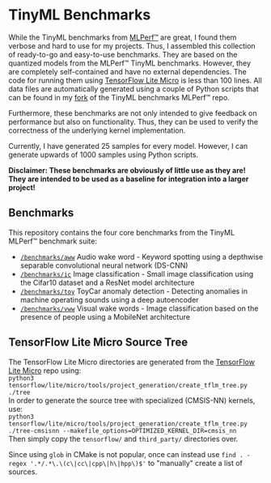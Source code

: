 # TinyML Benchmarks
While the TinyML benchmarks from [MLPerf™](https://github.com/mlcommons/tiny) are great, I found them verbose and hard to use for my projects. Thus, I assembled this collection of ready-to-go and easy-to-use benchmarks. They are based on the quantized models from the MLPerf™ TinyML benchmarks. However, they are completely self-contained and have no external dependencies. The code for running them using [TensorFlow Lite Micro](https://github.com/tensorflow/tflite-micro) is less than 100 lines. All data files are automatically generated using a couple of Python scripts that can be found in my [fork](https://github.com/fabianpedd/tiny) of the TinyML benchmarks MLPerf™ repo.

Furthermore, these benchmarks are not only intended to give feedback on performance but also on functionality. Thus, they can be used to verify the correctness of the underlying kernel implementation.

Currently, I have generated 25 samples for every model. However, I can generate upwards of 1000 samples using Python scripts.

**Disclaimer: These benchmarks are obviously of little use as they are! They are intended to be used as a baseline for integration into a larger project!**

## Benchmarks
This repository contains the four core benchmarks from the TinyML MLPerf™ benchmark suite:
- [`/benchmarks/aww`](/benchmarks/aww) Audio wake word - Keyword spotting using a depthwise separable convolutional neural network (DS-CNN)
- [`/benchmarks/ic`](/benchmarks/ic) Image classification - Small image classification using the Cifar10 dataset and a ResNet model architecture
- [`/benchmarks/toy`](/benchmarks/toy) ToyCar anomaly detection - Detecting anomalies in machine operating sounds using a deep autoencoder
- [`/benchmarks/vww`](/benchmarks/vww) Visual wake words - Image classification based on the presence of people using a MobileNet architecture


## TensorFlow Lite Micro Source Tree
The TensorFlow Lite Micro directories are generated from the [TensorFlow Lite Micro](https://github.com/tensorflow/tflite-micro) repo using:  
`python3 tensorflow/lite/micro/tools/project_generation/create_tflm_tree.py ./tree`  
In order to generate the source tree with specialized (CMSIS-NN) kernels, use:  
`python3 tensorflow/lite/micro/tools/project_generation/create_tflm_tree.py ./tree-cmsisnn --makefile_options=OPTIMIZED_KERNEL_DIR=cmsis_nn`  
Then simply copy the `tensorflow/` and `third_party/` directories over.  

Since using `glob` in CMake is not popular, once can instead use `find . -regex '.*/.*\.\(c\|cc\|cpp\|h\|hpp\)$'` to "manually" create a list of sources. 
